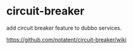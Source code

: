 # circuit-breaker

add circuit breaker feature to dubbo services.

https://github.com/notatent/circuit-breaker/wiki

